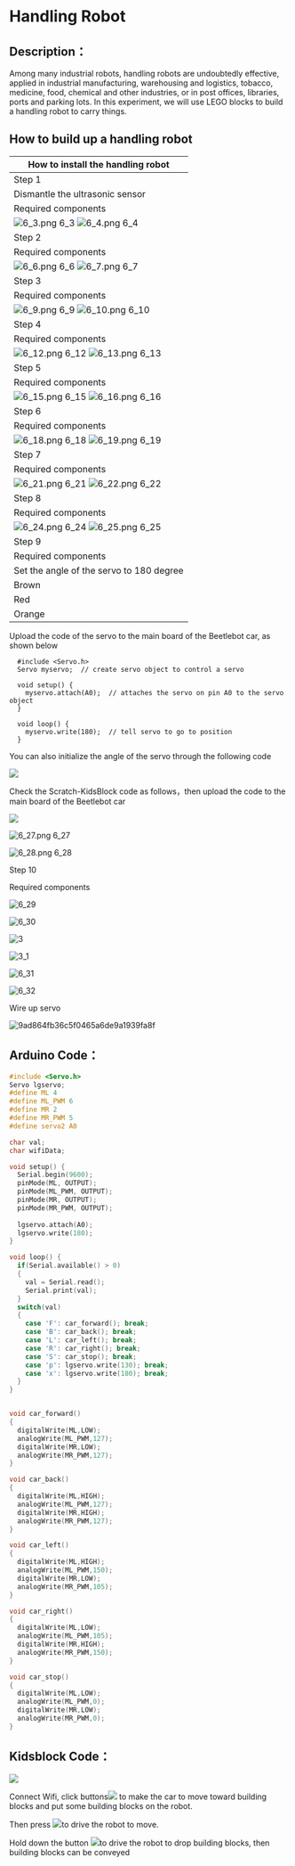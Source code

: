 # **Handling Robot**

## **Description：**

Among many industrial robots, handling robots are undoubtedly effective, applied in industrial manufacturing, warehousing and logistics, tobacco, medicine, food, chemical and other industries, or in post offices, libraries, ports and parking lots. In this experiment, we will use LEGO blocks to build a handling robot to carry things.

## **How to build up a handling robot**

| How to install the handling robot                                                                                                                                                                                                                                                                 
|------------------------------------------------------------------------------------------
|  Step 1                                                                                                                                                                                                                                                                                                                                                                                                                                                                                           |                                                                                                                                                                                                                                                    |           |
|  Dismantle the ultrasonic sensor                                                                                                                                                                                                                                                                                                                                                                                                                                                                 | ![ 6.png 6](media/f05a58fdd61093240a78a884d2484bab.png)               |           |
|   Required components                                                                                                                                                                                                                                                                                                                                                                                                                                                                            | ![ 6_2.png 6_2](media/1f8438657adee5ee0931a2e0db8c8d79.png)           |           |
|   ![ 6_3.png 6_3](media/b9cb95a5c53ab96b85b41d648c19534f.png)     ![ 6_4.png 6_4](media/502348fe825fa6e57cd61d1700c93c0f.png)          |                                                                                                                                                                                                                                                    |           |
| Step 2                                                                                                                                                                                                                                                                                                                                                                                                                                                                                           |                                                                                                                                                                                                                                                    |           |
|  Required components                                                                                                                                                                                                                                                                                                                                                                                                                                                                             | ![ 6_5.png 6_5](media/ca7778dd2175c92f92c86611b9fc64d3.png)           |           |
| ![ 6_6.png 6_6](media/d33b93e264a8c2833ce2b3d4dcd91517.png)     ![ 6_7.png 6_7](media/c9a151d3856720e100dabe436d62d230.png)            |                                                                                                                                                                                                                                                    |           |
| Step 3                                                                                                                                                                                                                                                                                                                                                                                                                                                                                           |                                                                                                                                                                                                                                                    |           |
|  Required components                                                                                                                                                                                                                                                                                                                                                                                                                                                                             | ![ 6_8.png 6_8](media/a2b2a96f444801e2da559161cc5b2b65.png)           |           |
| ![ 6_9.png 6_9](media/077d7de8e6260998b60e008593bff7e5.png)      ![ 6_10.png 6_10](media/a9a493a264445b0feab48159837fe725.png)         |                                                                                                                                                                                                                                                    |           |
| Step 4                                                                                                                                                                                                                                                                                                                                                                                                                                                                                           |                                                                                                                                                                                                                                                    |           |
|  Required components                                                                                                                                                                                                                                                                                                                                                                                                                                                                             | ![ 6_11.png 6_11](media/4570e1fc0c6b67a1012291d22a4882a9.png)         |           |
|   ![ 6_12.png 6_12](media/0f804e35e2f7dc6e2a028d21f21e392e.png)     ![ 6_13.png 6_13](media/4a759b55f056a6cd9dfdee0cece5dfd1.png)      |                                                                                                                                                                                                                                                    |           |
| Step 5                                                                                                                                                                                                                                                                                                                                                                                                                                                                                           |                                                                                                                                                                                                                                                    |           |
|  Required components                                                                                                                                                                                                                                                                                                                                                                                                                                                                             | ![ 6_14.png 6_14](media/064acf2eab1416e7699f3478f1859536.png)         |           |
|  ![ 6_15.png 6_15](media/ce5e3e8e4548aba8fad60910214bcca6.png)      ![ 6_16.png 6_16](media/9b2185eaf2f66f35b57754d5476b1ddd.png)      |                                                                                                                                                                                                                                                    |           |
| Step 6                                                                                                                                                                                                                                                                                                                                                                                                                                                                                           |                                                                                                                                                                                                                                                    |           |
|  Required components                                                                                                                                                                                                                                                                                                                                                                                                                                                                             | ![ 6_17.png 6_17](media/ac98e23dc24258097c9738102ea3a43a.png)         |           |
| ![ 6_18.png 6_18](media/7164d7dd08e97a62bc77ae08aadf1526.png)   ![ 6_19.png 6_19](media/1cccaf2a536170c11bbc4cdf7683484a.png)          |                                                                                                                                                                                                                                                    |           |
| Step 7                                                                                                                                                                                                                                                                                                                                                                                                                                                                                           |                                                                                                                                                                                                                                                    |           |
|  Required components                                                                                                                                                                                                                                                                                                                                                                                                                                                                             | ![ 6_20.png 6_20](media/7d3e50e74ae36545217c4fa15a53d04e.png)         |           |
|  ![ 6_21.png 6_21](media/7d32a51858167fd8aee486b72f287ae3.png)       ![ 6_22.png 6_22](media/83dbaa2175018608dc84f4dda726fa96.png)     |                                                                                                                                                                                                                                                    |           |
| Step 8                                                                                                                                                                                                                                                                                                                                                                                                                                                                                           |                                                                                                                                                                                                                                                    |           |
|  Required components                                                                                                                                                                                                                                                                                                                                                                                                                                                                             |     ![ 6_23.png 6_23](media/6e73265906657a00ca17c5323f65dcec.png)     |           |
| ![ 6_24.png 6_24](media/f60d276bb389be3c440b15adea292adf.png)      ![ 6_25.png 6_25](media/86f43f7d15cfb6c4ac807423b2510de0.png)       |                                                                                                                                                                                                                                                    |           |
| Step 9                                                                                                                                                                                                                                                                                                                                                                                                                                                                                           |                                                                                                                                                                                                                                                    |           |
|   Required components                                                                                                                                                                                                                                                                                                                                                                                                                                                                            | ![ 6_26.png 6_26](media/df4b2ab9b8ad767b948de6f783a0cf42.png)         |           |
|   Set the angle of the servo to 180 degree                                                                                                                                                                                                                                                                                                                                                                                                                                                       |  Wire servo up Servo                                                                                                                                                                                                                               | PCB Board |
|  Brown                                                                                                                                                                                                                                                                                                                                                                                                                                                                                           | G                                                                                                                                                                                                                                                  |           |
| Red                                                                                                                                                                                                                                                                                                                                                                                                                                                                                              | 5V                                                                                                                                                                                                                                                 |           |
| Orange                                                                                                                                                                                                                                                                                                                                                                                                                                                                                           | S2（A0）                                                                                                                                                                                                                                           |           |

Upload the code of the servo to the main board of the Beetlebot car, as shown below

      #include <Servo.h>
      Servo myservo;  // create servo object to control a servo

      void setup() {
        myservo.attach(A0);  // attaches the servo on pin A0 to the servo object
      }

      void loop() {
        myservo.write(180);  // tell servo to go to position
      }

You can also initialize the angle of the servo through the following code

![](media/ee57efd34b347b82bd6e28ca4933484d.png)

Check the Scratch-KidsBlock code as follows，then upload the code to the main board of the Beetlebot car

![](media/e95a8a2d4648478c4bd15fc6315daf5d.png)

 ![ 6_27.png 6_27](media/014d0f844d18f7bbd2a80b7f1679fca1.png)

 ![ 6_28.png 6_28](media/e66813dd3c1884b0c1f65bdf3f5b8c48.png)

 Step 10

Required components

 ![ 6_29](media/13c2436b53b5dab5f508e902bcb6b0cf.png)

 ![ 6_30](media/20149b66db795ce32fcb060a0823bab0.png)

 

 ![ 3](media/b97e180d74ce41e7293acfe85a0b1bd7.png)

 ![ 3_1](media/b1d1dd5fe42bc14bbf773e9e10cdcab9.png)

 ![ 6_31](media/87076fbdd533d91c88fa7ae5cd5df32e.png)

 ![ 6_32](media/89d2a853cf95635fae60b5ec48482d54.png)

Wire up servo

![9ad864fb36c5f0465a6de9a1939fa8f](media/d21937e59f71e552c4deb19e1a91b6d3.jpeg)

 


## **Arduino Code：**
```c
#include <Servo.h>
Servo lgservo;
#define ML 4
#define ML_PWM 6
#define MR 2
#define MR_PWM 5
#define servo2 A0

char val;
char wifiData;

void setup() {
  Serial.begin(9600);
  pinMode(ML, OUTPUT);
  pinMode(ML_PWM, OUTPUT);
  pinMode(MR, OUTPUT);
  pinMode(MR_PWM, OUTPUT);
  
  lgservo.attach(A0);
  lgservo.write(180);
}

void loop() {
  if(Serial.available() > 0)
  {
    val = Serial.read();
    Serial.print(val);
  }
  switch(val)
  {
    case 'F': car_forward(); break;
    case 'B': car_back(); break;
    case 'L': car_left(); break;
    case 'R': car_right(); break;
    case 'S': car_stop(); break;
    case 'p': lgservo.write(130); break;
    case 'x': lgservo.write(180); break;
  }
}


void car_forward()
{
  digitalWrite(ML,LOW);
  analogWrite(ML_PWM,127);
  digitalWrite(MR,LOW);
  analogWrite(MR_PWM,127);
}

void car_back()
{
  digitalWrite(ML,HIGH);
  analogWrite(ML_PWM,127);
  digitalWrite(MR,HIGH);
  analogWrite(MR_PWM,127);
}

void car_left()
{
  digitalWrite(ML,HIGH);
  analogWrite(ML_PWM,150);
  digitalWrite(MR,LOW);
  analogWrite(MR_PWM,105);
}

void car_right()
{
  digitalWrite(ML,LOW);
  analogWrite(ML_PWM,105);
  digitalWrite(MR,HIGH);
  analogWrite(MR_PWM,150);
}

void car_stop()
{
  digitalWrite(ML,LOW);
  analogWrite(ML_PWM,0);
  digitalWrite(MR,LOW);
  analogWrite(MR_PWM,0);
}
```

## **Kidsblock Code：**

![](media/handing.png)

Connect Wifi, click buttons![](media/5f365b2083f264b4ecfc5e68d07df287.png) to make the car to move toward building blocks and put some building blocks on the robot.

Then press ![](media/5f365b2083f264b4ecfc5e68d07df287.png)to drive the robot to move.

Hold down the button ![](media/0e62c323c0018af1a2824a120d447bda.png)to drive the robot to drop building blocks, then building blocks can be conveyed
